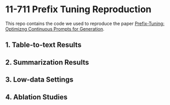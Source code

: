 # 11-711 Prefix Tuning Reproduction
This repo contains the code we used to reproduce the paper [Prefix-Tuning: Optimizng Continuous Prompts for Generation](https://arxiv.org/abs/2101.00190).

## 1. Table-to-text Results

## 2. Summarization Results

## 3. Low-data Settings

## 4. Ablation Studies
